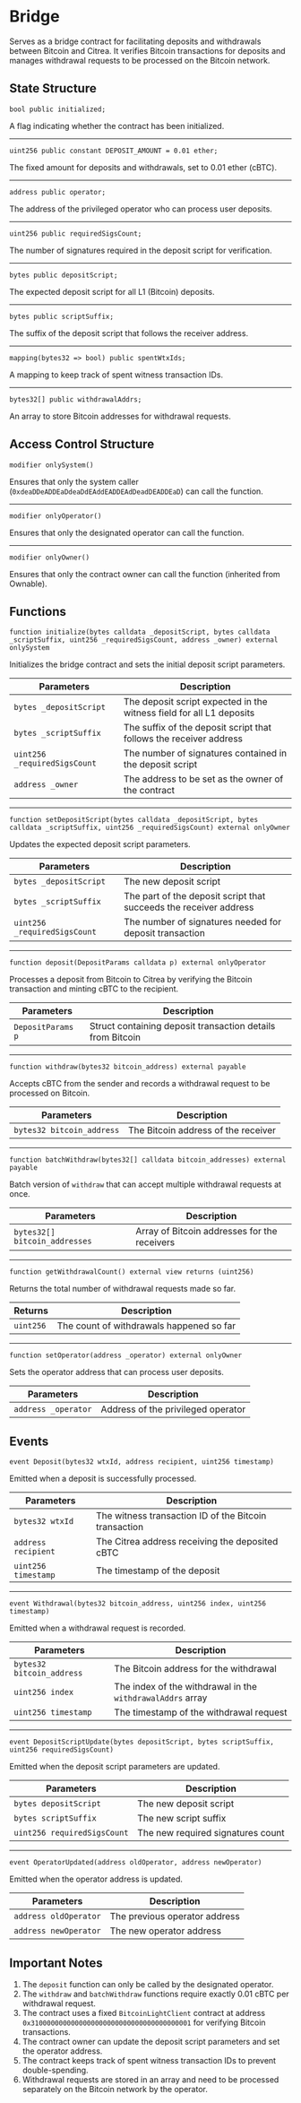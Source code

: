 # Bridge

Serves as a bridge contract for facilitating deposits and withdrawals between Bitcoin and Citrea. It verifies Bitcoin transactions for deposits and manages withdrawal requests to be processed on the Bitcoin network.

## State Structure

```solidity
bool public initialized;
```
A flag indicating whether the contract has been initialized.

---

```solidity
uint256 public constant DEPOSIT_AMOUNT = 0.01 ether;
```
The fixed amount for deposits and withdrawals, set to 0.01 ether (cBTC).

---

```solidity
address public operator;
```
The address of the privileged operator who can process user deposits.

---

```solidity
uint256 public requiredSigsCount;
```
The number of signatures required in the deposit script for verification.

---

```solidity
bytes public depositScript;
```
The expected deposit script for all L1 (Bitcoin) deposits.

---

```solidity
bytes public scriptSuffix;
```
The suffix of the deposit script that follows the receiver address.

---

```solidity
mapping(bytes32 => bool) public spentWtxIds;
```
A mapping to keep track of spent witness transaction IDs.

---

```solidity
bytes32[] public withdrawalAddrs;
```
An array to store Bitcoin addresses for withdrawal requests.

## Access Control Structure

```solidity
modifier onlySystem()
```
Ensures that only the system caller (`0xdeaDDeADDEaDdeaDdEAddEADDEAdDeadDEADDEaD`) can call the function.

---

```solidity
modifier onlyOperator()
```
Ensures that only the designated operator can call the function.

---

```solidity
modifier onlyOwner()
```
Ensures that only the contract owner can call the function (inherited from Ownable).

## Functions

```solidity
function initialize(bytes calldata _depositScript, bytes calldata _scriptSuffix, uint256 _requiredSigsCount, address _owner) external onlySystem
```
Initializes the bridge contract and sets the initial deposit script parameters.

| Parameters    | Description |
|---------------|-------------|
| `bytes _depositScript` | The deposit script expected in the witness field for all L1 deposits |
| `bytes _scriptSuffix` | The suffix of the deposit script that follows the receiver address |
| `uint256 _requiredSigsCount` | The number of signatures contained in the deposit script |
| `address _owner` | The address to be set as the owner of the contract |

---

```solidity
function setDepositScript(bytes calldata _depositScript, bytes calldata _scriptSuffix, uint256 _requiredSigsCount) external onlyOwner
```
Updates the expected deposit script parameters.

| Parameters    | Description |
|---------------|-------------|
| `bytes _depositScript` | The new deposit script |
| `bytes _scriptSuffix` | The part of the deposit script that succeeds the receiver address |
| `uint256 _requiredSigsCount` | The number of signatures needed for deposit transaction |

---

```solidity
function deposit(DepositParams calldata p) external onlyOperator
```
Processes a deposit from Bitcoin to Citrea by verifying the Bitcoin transaction and minting cBTC to the recipient.

| Parameters    | Description |
|---------------|-------------|
| `DepositParams p` | Struct containing deposit transaction details from Bitcoin |

---

```solidity
function withdraw(bytes32 bitcoin_address) external payable
```
Accepts cBTC from the sender and records a withdrawal request to be processed on Bitcoin.

| Parameters    | Description |
|---------------|-------------|
| `bytes32 bitcoin_address` | The Bitcoin address of the receiver |

---

```solidity
function batchWithdraw(bytes32[] calldata bitcoin_addresses) external payable
```
Batch version of `withdraw` that can accept multiple withdrawal requests at once.

| Parameters    | Description |
|---------------|-------------|
| `bytes32[] bitcoin_addresses` | Array of Bitcoin addresses for the receivers |

---

```solidity
function getWithdrawalCount() external view returns (uint256)
```
Returns the total number of withdrawal requests made so far.

| Returns    | Description |
|------------|-------------|
| `uint256` | The count of withdrawals happened so far |

---

```solidity
function setOperator(address _operator) external onlyOwner
```
Sets the operator address that can process user deposits.

| Parameters    | Description |
|---------------|-------------|
| `address _operator` | Address of the privileged operator |

## Events

```solidity
event Deposit(bytes32 wtxId, address recipient, uint256 timestamp)
```
Emitted when a deposit is successfully processed.

| Parameters    | Description |
|---------------|-------------|
| `bytes32 wtxId` | The witness transaction ID of the Bitcoin transaction |
| `address recipient` | The Citrea address receiving the deposited cBTC |
| `uint256 timestamp` | The timestamp of the deposit |

---

```solidity
event Withdrawal(bytes32 bitcoin_address, uint256 index, uint256 timestamp)
```
Emitted when a withdrawal request is recorded.

| Parameters    | Description |
|---------------|-------------|
| `bytes32 bitcoin_address` | The Bitcoin address for the withdrawal |
| `uint256 index` | The index of the withdrawal in the `withdrawalAddrs` array |
| `uint256 timestamp` | The timestamp of the withdrawal request |

---

```solidity
event DepositScriptUpdate(bytes depositScript, bytes scriptSuffix, uint256 requiredSigsCount)
```
Emitted when the deposit script parameters are updated.

| Parameters    | Description |
|---------------|-------------|
| `bytes depositScript` | The new deposit script |
| `bytes scriptSuffix` | The new script suffix |
| `uint256 requiredSigsCount` | The new required signatures count |

---

```solidity
event OperatorUpdated(address oldOperator, address newOperator)
```
Emitted when the operator address is updated.

| Parameters    | Description |
|---------------|-------------|
| `address oldOperator` | The previous operator address |
| `address newOperator` | The new operator address |

## Important Notes

1. The `deposit` function can only be called by the designated operator.
2. The `withdraw` and `batchWithdraw` functions require exactly 0.01 cBTC per withdrawal request.
3. The contract uses a fixed `BitcoinLightClient` contract at address `0x3100000000000000000000000000000000000001` for verifying Bitcoin transactions.
4. The contract owner can update the deposit script parameters and set the operator address.
5. The contract keeps track of spent witness transaction IDs to prevent double-spending.
6. Withdrawal requests are stored in an array and need to be processed separately on the Bitcoin network by the operator.